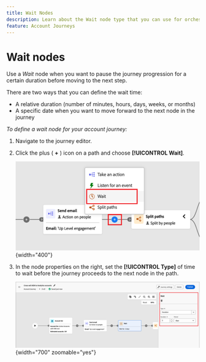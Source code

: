 ```yaml
---
title: Wait Nodes
description: Learn about the Wait node type that you can use for orchestrating your account journeys in Journey Optimizer B2B Edition.
feature: Account Journeys
---
```

# Wait nodes

Use a _Wait_ node when you want to pause the journey progression for a certain duration before moving to the next step.

There are two ways that you can define the wait time:

* A relative duration (number of minutes, hours, days, weeks, or months)
* A specific date when you want to move forward to the next node in the journey

_To define a wait node for your account journey:_

1. Navigate to the journey editor.

1. Click the plus ( **+** ) icon on a path and choose **[!UICONTROL Wait]**.

   ![Add journey node - wait](./assets/add-node-wait.png){width="400"}

1. In the node properties on the right, set the **[!UICONTROL Type]** of time to wait before the journey proceeds to the next node in the path.

   ![Journey node - wait](./assets/node-wait.png){width="700" zoomable="yes"}
